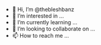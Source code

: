 - 👋 Hi, I’m @thebleshbanz
- 👀 I’m interested in ...
- 🌱 I’m currently learning ...
- 💞️ I’m looking to collaborate on ...
- 📫 How to reach me ...

<!---
thebleshbanz/thebleshbanz is a ✨ special ✨ repository because its `README.md` (this file) appears on your GitHub profile.
You can click the Preview link to take a look at your changes.
--->
